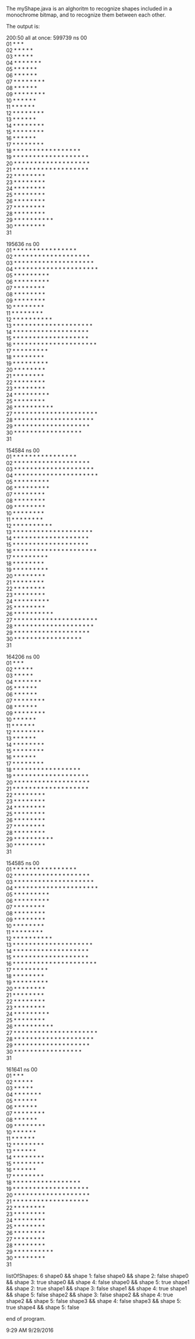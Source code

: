 The myShape.java is an alghoritm to recognize shapes included in a monochrome bitmap,
and to recognize them between each other.


The output is:

200:50
all at once:
599739 ns
00                                                           
01                           * * *                           
02                         * * * * *                         
03                         * * * * *                         
04                       * * * * * * *                       
05                       * * *   * * *                       
06                       * * *   * * *                       
07                     * * * *   * * * *                     
08                     * * *       * * *                     
09                   * * * *       * * * *                   
10                   * * *           * * *                   
11                   * * *           * * *                   
12                 * * * *           * * * *                 
13                 * * *               * * *                 
14               * * * *               * * * *               
15               * * * *               * * * *               
16               * * *                   * * *               
17             * * * *                   * * * *             
18             * * * * * * * * * * * * * * * * *             
19           * * * * * * * * * * * * * * * * * * *           
20           * * * * * * * * * * * * * * * * * * *           
21           * * * * * * * * * * * * * * * * * * *           
22         * * * *                           * * * *         
23         * * * *                           * * * *         
24       * * * *                               * * * *       
25       * * * *                               * * * *       
26       * * * *                               * * * *       
27     * * * *                                   * * * *     
28     * * * *                                   * * * *     
29   * * * * *                                   * * * * *   
30   * * * *                                       * * * *   
31                                                           

195636 ns
00                                                   
01   * * * * * * * * * * * * * * * *                 
02   * * * * * * * * * * * * * * * * * * *           
03   * * * * * * * * * * * * * * * * * * * *         
04   * * * * * * * * * * * * * * * * * * * * *       
05   * * * *                         * * * * *       
06   * * * *                           * * * * *     
07   * * * *                             * * * *     
08   * * * *                             * * * *     
09   * * * *                             * * * *     
10   * * * *                             * * * *     
11   * * * *                           * * * *       
12   * * * *                       * * * * * *       
13   * * * * * * * * * * * * * * * * * * * *         
14   * * * * * * * * * * * * * * * * * * *           
15   * * * * * * * * * * * * * * * * * * *           
16   * * * * * * * * * * * * * * * * * * * * *       
17   * * * *                         * * * * *       
18   * * * *                             * * * *     
19   * * * *                             * * * * *   
20   * * * *                               * * * *   
21   * * * *                               * * * *   
22   * * * *                               * * * *   
23   * * * *                               * * * *   
24   * * * *                             * * * * *   
25   * * * *                             * * * *     
26   * * * *                         * * * * * *     
27   * * * * * * * * * * * * * * * * * * * * *       
28   * * * * * * * * * * * * * * * * * * * *         
29   * * * * * * * * * * * * * * * * * * *           
30   * * * * * * * * * * * * * * * * *               
31                                                   

154584 ns
00                                                   
01   * * * * * * * * * * * * * * * *                 
02   * * * * * * * * * * * * * * * * * * *           
03   * * * * * * * * * * * * * * * * * * * *         
04   * * * * * * * * * * * * * * * * * * * * *       
05   * * * *                         * * * * *       
06   * * * *                           * * * * *     
07   * * * *                             * * * *     
08   * * * *                             * * * *     
09   * * * *                             * * * *     
10   * * * *                             * * * *     
11   * * * *                           * * * *       
12   * * * *                       * * * * * *       
13   * * * * * * * * * * * * * * * * * * * *         
14   * * * * * * * * * * * * * * * * * * *           
15   * * * * * * * * * * * * * * * * * * *           
16   * * * * * * * * * * * * * * * * * * * * *       
17   * * * *                         * * * * *       
18   * * * *                             * * * *     
19   * * * *                             * * * * *   
20   * * * *                               * * * *   
21   * * * *                               * * * *   
22   * * * *                               * * * *   
23   * * * *                               * * * *   
24   * * * *                             * * * * *   
25   * * * *                             * * * *     
26   * * * *                         * * * * * *     
27   * * * * * * * * * * * * * * * * * * * * *       
28   * * * * * * * * * * * * * * * * * * * *         
29   * * * * * * * * * * * * * * * * * * *           
30   * * * * * * * * * * * * * * * * *               
31                                                   

164206 ns
00                                                           
01                           * * *                           
02                         * * * * *                         
03                         * * * * *                         
04                       * * * * * * *                       
05                       * * *   * * *                       
06                       * * *   * * *                       
07                     * * * *   * * * *                     
08                     * * *       * * *                     
09                   * * * *       * * * *                   
10                   * * *           * * *                   
11                   * * *           * * *                   
12                 * * * *           * * * *                 
13                 * * *               * * *                 
14               * * * *               * * * *               
15               * * * *               * * * *               
16               * * *                   * * *               
17             * * * *                   * * * *             
18             * * * * * * * * * * * * * * * * *             
19           * * * * * * * * * * * * * * * * * * *           
20           * * * * * * * * * * * * * * * * * * *           
21           * * * * * * * * * * * * * * * * * * *           
22         * * * *                           * * * *         
23         * * * *                           * * * *         
24       * * * *                               * * * *       
25       * * * *                               * * * *       
26       * * * *                               * * * *       
27     * * * *                                   * * * *     
28     * * * *                                   * * * *     
29   * * * * *                                   * * * * *   
30   * * * *                                       * * * *   
31                                                           

154585 ns
00                                                   
01   * * * * * * * * * * * * * * * *                 
02   * * * * * * * * * * * * * * * * * * *           
03   * * * * * * * * * * * * * * * * * * * *         
04   * * * * * * * * * * * * * * * * * * * * *       
05   * * * *                         * * * * *       
06   * * * *                           * * * * *     
07   * * * *                             * * * *     
08   * * * *                             * * * *     
09   * * * *                             * * * *     
10   * * * *                             * * * *     
11   * * * *                           * * * *       
12   * * * *                       * * * * * *       
13   * * * * * * * * * * * * * * * * * * * *         
14   * * * * * * * * * * * * * * * * * * *           
15   * * * * * * * * * * * * * * * * * * *           
16   * * * * * * * * * * * * * * * * * * * * *       
17   * * * *                         * * * * *       
18   * * * *                             * * * *     
19   * * * *                             * * * * *   
20   * * * *                               * * * *   
21   * * * *                               * * * *   
22   * * * *                               * * * *   
23   * * * *                               * * * *   
24   * * * *                             * * * * *   
25   * * * *                             * * * *     
26   * * * *                         * * * * * *     
27   * * * * * * * * * * * * * * * * * * * * *       
28   * * * * * * * * * * * * * * * * * * * *         
29   * * * * * * * * * * * * * * * * * * *           
30   * * * * * * * * * * * * * * * * *               
31                                                   

161641 ns
00                                                           
01                           * * *                           
02                         * * * * *                         
03                         * * * * *                         
04                       * * * * * * *                       
05                       * * *   * * *                       
06                       * * *   * * *                       
07                     * * * *   * * * *                     
08                     * * *       * * *                     
09                   * * * *       * * * *                   
10                   * * *           * * *                   
11                   * * *           * * *                   
12                 * * * *           * * * *                 
13                 * * *               * * *                 
14               * * * *               * * * *               
15               * * * *               * * * *               
16               * * *                   * * *               
17             * * * *                   * * * *             
18             * * * * * * * * * * * * * * * * *             
19           * * * * * * * * * * * * * * * * * * *           
20           * * * * * * * * * * * * * * * * * * *           
21           * * * * * * * * * * * * * * * * * * *           
22         * * * *                           * * * *         
23         * * * *                           * * * *         
24       * * * *                               * * * *       
25       * * * *                               * * * *       
26       * * * *                               * * * *       
27     * * * *                                   * * * *     
28     * * * *                                   * * * *     
29   * * * * *                                   * * * * *   
30   * * * *                                       * * * *   
31                                                           

listOfShapes: 6
shape0 && shape 1: false
shape0 && shape 2: false
shape0 && shape 3: true
shape0 && shape 4: false
shape0 && shape 5: true
shape1 && shape 2: true
shape1 && shape 3: false
shape1 && shape 4: true
shape1 && shape 5: false
shape2 && shape 3: false
shape2 && shape 4: true
shape2 && shape 5: false
shape3 && shape 4: false
shape3 && shape 5: true
shape4 && shape 5: false


end of program.


9:29 AM 9/29/2016